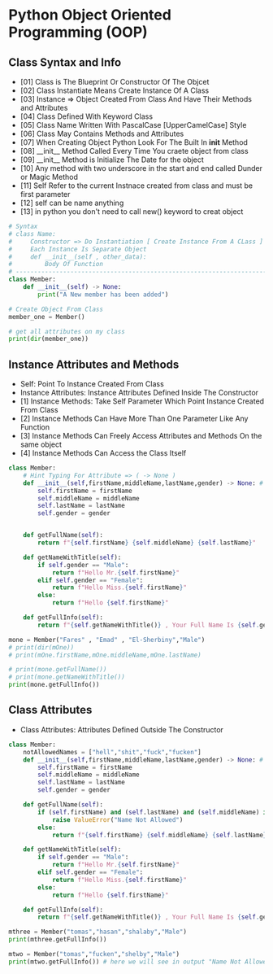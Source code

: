 # Python Object Oriented Programming (OOP)
<ht>
  
## Class Syntax and Info 
- [01] Class is The Blueprint Or Constructor Of The Objcet
- [02] Class Instantiate Means Create Instance Of A Class
- [03] Instance => Object Created From Class And Have Their Methods and Attributes
- [04] Class Defined With Keyword Class
- [05] Class Name Written With PascalCase [UpperCamelCase] Style
- [06] Class May Contains Methods and Attributes
- [07] When Creating Object Python Look For The Built In __init__ Method
- [08] \_\_init__ Method Called Every Time You craete object from class
- [09] \_\_init__ Method is Initialize The Date for the object
- [10] Any method with two underscore in the start and end called Dunder or Magic Method
- [11] Self Refer to the current Instnace created from class and must be first parameter
- [12] self can be name anything
- [13] in python you don't need to call new() keyword to creat object
```python
# Syntax
# class Name:
#     Constructor => Do Instantiation [ Create Instance From A CLass ]
#     Each Instance Is Separate Object 
#     def __init__(self , other_data):
#         Body Of Function
# -------------------------------------------------------------------------------------
class Member:
    def __init__(self) -> None:
        print("A New member has been added")

# Create Object From Class
member_one = Member()

# get all attributes on my class
print(dir(member_one))
```
## Instance Attributes and Methods
- Self: Point To Instance Created From Class
- Instance Attributes: Instance Attributes Defined Inside The Constructor
- [1] Instance Methods: Take Self Parameter Which Point Instance Created From Class
- [2] Instance Methods Can Have More Than One Parameter Like Any Function
- [3] Instance Methods Can Freely Access Attributes and Methods On the same object
- [4] Instance Methods Can Access the Class Itself
```python
class Member:
    # Hint Typing For Attribute => ( -> None )
    def __init__(self,firstName,middleName,lastName,gender) -> None: # Hint Typing
        self.firstName = firstName
        self.middleName = middleName
        self.lastName = lastName
        self.gender = gender


    def getFullName(self):
        return f"{self.firstName} {self.middleName} {self.lastName}"

    def getNameWithTitle(self):
        if self.gender == "Male":
            return f"Hello Mr.{self.firstName}"
        elif self.gender == "Female":
            return f"Hello Miss.{self.firstName}"
        else:
            return f"Hello {self.firstName}"

    def getFullInfo(self):
        return f"{self.getNameWithTitle()} , Your Full Name Is {self.getFullName()}"

mone = Member("Fares" , "Emad" , "El-Sherbiny","Male")
# print(dir(mOne))
# print(mOne.firstName,mOne.middleName,mOne.lastName)

# print(mone.getFullName())
# print(mone.getNameWithTitle())
print(mone.getFullInfo())
```
## Class Attributes
- Class Attributes: Attributes Defined Outside The Constructor
```python
class Member:
    notAllowedNames = ["hell","shit","fuck","fucken"]
    def __init__(self,firstName,middleName,lastName,gender) -> None: # Hint Typing
        self.firstName = firstName
        self.middleName = middleName
        self.lastName = lastName
        self.gender = gender

    def getFullName(self):
        if (self.firstName) and (self.lastName) and (self.middleName) in Member.notAllowedNames:
            raise ValueError("Name Not Allowed")
        else:
            return f"{self.firstName} {self.middleName} {self.lastName}"

    def getNameWithTitle(self):
        if self.gender == "Male":
            return f"Hello Mr.{self.firstName}"
        elif self.gender == "Female":
            return f"Hello Miss.{self.firstName}"
        else:
            return f"Hello {self.firstName}"

    def getFullInfo(self):
        return f"{self.getNameWithTitle()} , Your Full Name Is {self.getFullName()}"

mthree = Member("tomas","hasan","shalaby","Male")
print(mthree.getFullInfo())

mtwo = Member("tomas","fucken","shelby","Male")
print(mtwo.getFullInfo()) # here we will see in output "Name Not Allowed" cuz 'fucken' in notAllowedNames
```
